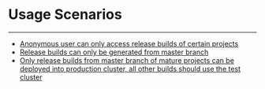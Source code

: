 # Usage Scenarios
------

* [Anonymous user can only access release builds of certain projects](anonymous-access-tutorial.md)
* [Release builds can only be generated from master branch](release-on-master.md)
* [Only release builds from master branch of mature projects can be deployed into production cluster, all other builds should use the test cluster](production-cluster.md)